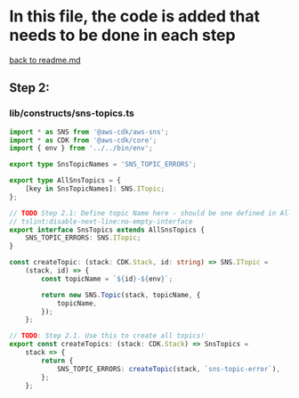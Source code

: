 # In this file, the code is added that needs to be done in each step
[back to readme.md](README.md)

## Step 2:

### lib/constructs/sns-topics.ts

```typescript
import * as SNS from '@aws-cdk/aws-sns';
import * as CDK from '@aws-cdk/core';
import { env } from '../../bin/env';

export type SnsTopicNames = 'SNS_TOPIC_ERRORS';

export type AllSnsTopics = {
    [key in SnsTopicNames]: SNS.ITopic;
};

// TODO Step 2.1: Define topic Name here - should be one defined in AllSnsTopics
// tslint:disable-next-line:no-empty-interface
export interface SnsTopics extends AllSnsTopics {
    SNS_TOPIC_ERRORS: SNS.ITopic;
}

const createTopic: (stack: CDK.Stack, id: string) => SNS.ITopic =
    (stack, id) => {
        const topicName = `${id}-${env}`;

        return new SNS.Topic(stack, topicName, {
            topicName,
        });
    };

// TODO: Step 2.1. Use this to create all topics!
export const createTopics: (stack: CDK.Stack) => SnsTopics =
    stack => {
        return {
            SNS_TOPIC_ERRORS: createTopic(stack, `sns-topic-error`),
        };
    };

```
